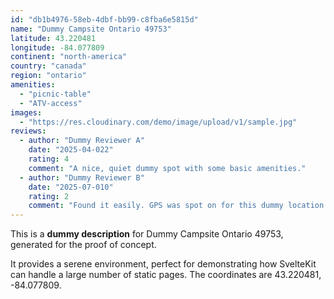 ```yaml
---
id: "db1b4976-58eb-4dbf-bb99-c8fba6e5815d"
name: "Dummy Campsite Ontario 49753"
latitude: 43.220481
longitude: -84.077809
continent: "north-america"
country: "canada"
region: "ontario"
amenities:
  - "picnic-table"
  - "ATV-access"
images:
  - "https://res.cloudinary.com/demo/image/upload/v1/sample.jpg"
reviews:
  - author: "Dummy Reviewer A"
    date: "2025-04-022"
    rating: 4
    comment: "A nice, quiet dummy spot with some basic amenities."
  - author: "Dummy Reviewer B"
    date: "2025-07-010"
    rating: 2
    comment: "Found it easily. GPS was spot on for this dummy location."
---
```


This is a **dummy description** for Dummy Campsite Ontario 49753, generated for the proof of concept.

It provides a serene environment, perfect for demonstrating how SvelteKit can handle a large number of static pages. The coordinates are 43.220481, -84.077809.
